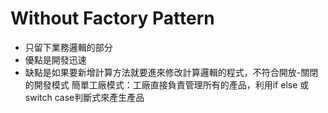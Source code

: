 # Without Factory Pattern
 * 只留下業務邏輯的部分
 * 優點是開發迅速
 * 缺點是如果要新增計算方法就要進來修改計算邏輯的程式，不符合開放-關閉的開發模式
簡單工廠模式：工廠直接負責管理所有的產品，利用if else 或 switch case判斷式來產生產品

